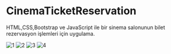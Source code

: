 # CinemaTicketReservation
HTML,CSS,Bootstrap ve JavaScript ile bir sinema salonunun bilet rezervasyon işlemleri için uygulama.






![1](https://github.com/user-attachments/assets/e1ff5257-2613-42db-9608-ab99513cecef)
![2](https://github.com/user-attachments/assets/6f94cfdf-f287-4d3b-b9a0-238977830ae2)
![3](https://github.com/user-attachments/assets/670fec31-ad5f-4036-8d76-350cd9802a54)
![4](https://github.com/user-attachments/assets/33900996-5cb0-4cf1-83ac-e162fb2a6189)

